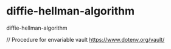 # diffie-hellman-algorithm
diffie-hellman-algorithm

// Procedure for envariable vault
https://www.dotenv.org/vault/
